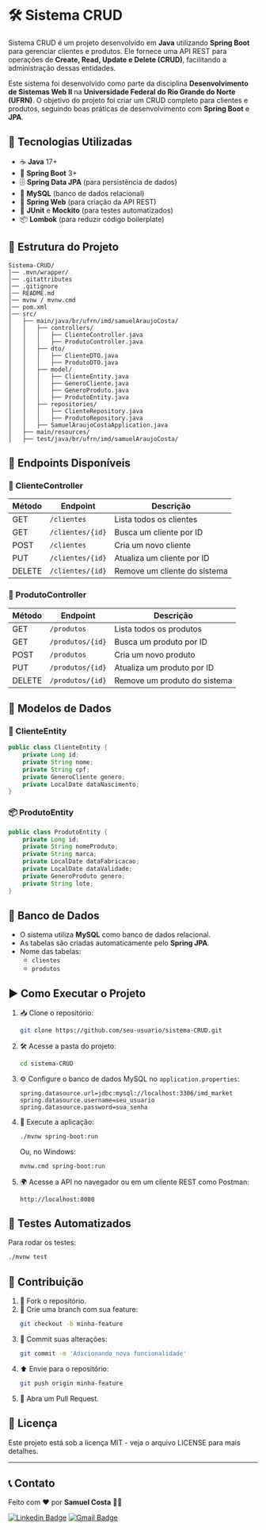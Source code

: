 # 🛠 Sistema CRUD

Sistema CRUD é um projeto desenvolvido em **Java** utilizando **Spring Boot** para gerenciar clientes e produtos. Ele fornece uma API REST para operações de **Create, Read, Update e Delete (CRUD)**, facilitando a administração dessas entidades.

Este sistema foi desenvolvido como parte da disciplina **Desenvolvimento de Sistemas Web II** na **Universidade Federal do Rio Grande do Norte (UFRN)**. O objetivo do projeto foi criar um CRUD completo para clientes e produtos, seguindo boas práticas de desenvolvimento com **Spring Boot** e **JPA**.

## 🚀 Tecnologias Utilizadas

- ☕ **Java** 17+
- 🌱 **Spring Boot** 3+
- 🗄 **Spring Data JPA** (para persistência de dados)
- 💾 **MySQL** (banco de dados relacional)
- 🔗 **Spring Web** (para criação da API REST)
- 🧪 **JUnit** e **Mockito** (para testes automatizados)
- 📦 **Lombok** (para reduzir código boilerplate)

## 📂 Estrutura do Projeto

```
Sistema-CRUD/
│── .mvn/wrapper/
│── .gitattributes
│── .gitignore
│── README.md
│── mvnw / mvnw.cmd
│── pom.xml
│── src/
│   ├── main/java/br/ufrn/imd/samuelAraujoCosta/
│   │   ├── controllers/
│   │   │   ├── ClienteController.java
│   │   │   ├── ProdutoController.java
│   │   ├── dto/
│   │   │   ├── ClienteDTO.java
│   │   │   ├── ProdutoDTO.java
│   │   ├── model/
│   │   │   ├── ClienteEntity.java
│   │   │   ├── GeneroCliente.java
│   │   │   ├── GeneroProduto.java
│   │   │   ├── ProdutoEntity.java
│   │   ├── repositories/
│   │   │   ├── ClienteRepository.java
│   │   │   ├── ProdutoRepository.java
│   │   ├── SamuelAraujoCostaApplication.java
│   ├── main/resources/
│   ├── test/java/br/ufrn/imd/samuelAraujoCosta/
```

## 📌 Endpoints Disponíveis

### 📍 ClienteController

| Método | Endpoint          | Descrição                          |
|--------|------------------|----------------------------------|
| GET    | `/clientes`       | Lista todos os clientes          |
| GET    | `/clientes/{id}`  | Busca um cliente por ID          |
| POST   | `/clientes`       | Cria um novo cliente             |
| PUT    | `/clientes/{id}`  | Atualiza um cliente por ID       |
| DELETE | `/clientes/{id}`  | Remove um cliente do sistema     |

### 📍 ProdutoController

| Método | Endpoint          | Descrição                          |
|--------|------------------|----------------------------------|
| GET    | `/produtos`       | Lista todos os produtos          |
| GET    | `/produtos/{id}`  | Busca um produto por ID          |
| POST   | `/produtos`       | Cria um novo produto             |
| PUT    | `/produtos/{id}`  | Atualiza um produto por ID       |
| DELETE | `/produtos/{id}`  | Remove um produto do sistema     |

## 📖 Modelos de Dados

### 🧑 ClienteEntity
```java
public class ClienteEntity {
    private Long id;
    private String nome;
    private String cpf;
    private GeneroCliente genero;
    private LocalDate dataNascimento;
}
```

### 📦 ProdutoEntity
```java
public class ProdutoEntity {
    private Long id;
    private String nomeProduto;
    private String marca;
    private LocalDate dataFabricacao;
    private LocalDate dataValidade;
    private GeneroProduto genero;
    private String lote;
}
```

## 🔧 Banco de Dados

- O sistema utiliza **MySQL** como banco de dados relacional.
- As tabelas são criadas automaticamente pelo **Spring JPA**.
- Nome das tabelas:
  - `clientes`
  - `produtos`

## ▶️ Como Executar o Projeto

1. 📥 Clone o repositório:
   ```sh
   git clone https://github.com/seu-usuario/sistema-CRUD.git
   ```
2. 🛠 Acesse a pasta do projeto:
   ```sh
   cd sistema-CRUD
   ```
3. ⚙️ Configure o banco de dados MySQL no `application.properties`:
   ```properties
   spring.datasource.url=jdbc:mysql://localhost:3306/imd_market
   spring.datasource.username=seu_usuario
   spring.datasource.password=sua_senha
   ```
4. 🚀 Execute a aplicação:
   ```sh
   ./mvnw spring-boot:run
   ```
   Ou, no Windows:
   ```sh
   mvnw.cmd spring-boot:run
   ```
5. 🌍 Acesse a API no navegador ou em um cliente REST como Postman:
   ```
   http://localhost:8080
   ```

## 🧪 Testes Automatizados

Para rodar os testes:
```sh
./mvnw test
```

## 🤝 Contribuição

1. 🍴 Fork o repositório.
2. 🌿 Crie uma branch com sua feature:
   ```sh
   git checkout -b minha-feature
   ```
3. 💾 Commit suas alterações:
   ```sh
   git commit -m 'Adicionando nova funcionalidade'
   ```
4. ⬆️ Envie para o repositório:
   ```sh
   git push origin minha-feature
   ```
5. 🔄 Abra um Pull Request.

## 📜 Licença

Este projeto está sob a licença MIT - veja o arquivo LICENSE para mais detalhes.

---

## 📞 Contato

Feito com ❤️ por **Samuel Costa** 👋🏽

[![Linkedin Badge](https://img.shields.io/badge/-Samuel%20Costa-blue?style=flat-square&logo=Linkedin&logoColor=white&link=https://www.linkedin.com/in/costa-samuel/)](https://www.linkedin.com/in/costa-samuel/)
[![Gmail Badge](https://img.shields.io/badge/-samu.ks@outlook.com-c14438?style=flat-square&logo=Gmail&logoColor=white&link=mailto:samu.ks@outlook.com)](mailto:samu.ks@outlook.com)
